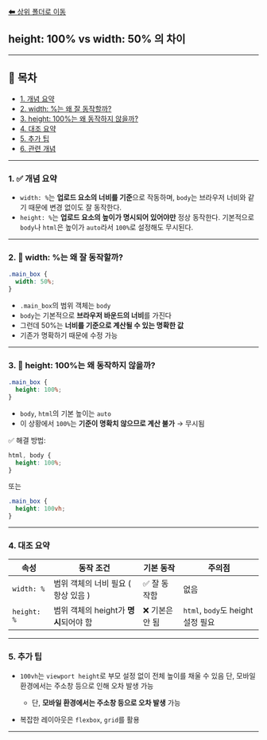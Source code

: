 [⬅ 상위 폴더로 이동](../README.md)

## height: 100% vs width: 50% 의 차이

---

## 📌 목차

* [1. 개념 요약](#1-개념-요약)
* [2. width: %는 왜 잘 동작할까?](#2-width-는-왜-잘-동작할까)
* [3. height: 100%는 왜 동작하지 않을까?](#3-height-100는-왜-동작하지-않을까)
* [4. 대조 요약](#4-대조-요약)
* [5. 추가 팁](#5-추가-팁)
* [6. 관련 개념](#6-관련-개념)

---


### 1. ✅ 개념 요약

* `width: %`는 **업로드 요소의 너비를 기준**으로 작동하며, `body`는 브라우저 너비와 같기 때문에 변경 없이도 잘 동작한다.
* `height: %`는 **업로드 요소의 높이가 명시되어 있어야만** 정상 동작한다. 기본적으로 `body`나 `html`은 높이가 `auto`라서 `100%`로 설정해도 무시된다.

---

### 2. 📌 width: %는 왜 잘 동작할까?

```css
.main_box {
  width: 50%;
}
```

* `.main_box`의 범위 객체는 `body`
* `body`는 기본적으로 **브라우저 바운드의 너비**를 가진다
* 그런데 50%는 **너비를 기준으로 계산될 수 있는 명확한 값**
* 기존가 명확하기 때문에 수정 가능

---

### 3. 📌 height: 100%는 왜 동작하지 않을까?

```css
.main_box {
  height: 100%;
}
```

* `body`, `html`의 기본 높이는 `auto`
* 이 상황에서 `100%`는 **기준이 명확치 않으므로 계산 불가** → 무시됨

✅ 해결 방법:

```css
html, body {
  height: 100%;
}
```

또는

```css
.main_box {
  height: 100vh;
}
```

---

### 4. 대조 요약

| 속성          | 동작 조건                      | 기본 동작     | 주의점                          |
| ----------- | -------------------------- | --------- | ---------------------------- |
| `width: %`  | 범위 객체의 너비 필요 ( 항상 있음 )     | ✅ 잘 동작함   | 없음                           |
| `height: %` | 범위 객체의 height가 **명시**되어야 함 | ❌ 기본은 안 됨 | `html`, `body`도 height 설정 필요 |

---

### 5. 추가 팁

* `100vh`는 `viewport height`로 부모 설정 없이 전체 높이를 채울 수 있음
단, 모바일 환경에서는 주소창 등으로 인해 오차 발생 가능

  * 단, **모바일 환경에서는 주소창 등으로 오차 발생** 가능
* 복잡한 레이아웃은 `flexbox`, `grid`를 활용

---

